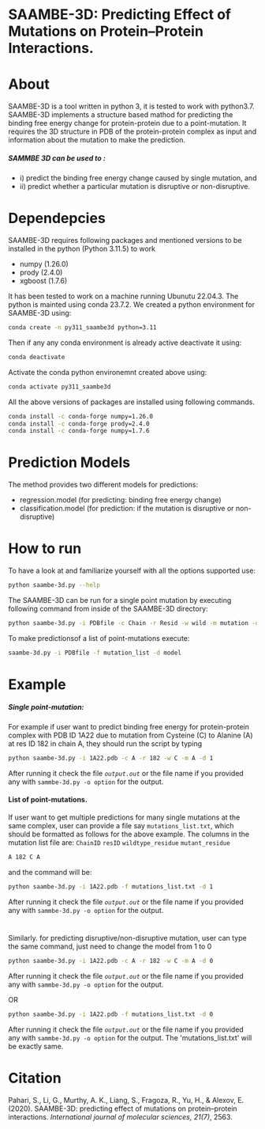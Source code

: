 #  SAAMBE-3D: Predicting Effect of Mutations on Protein–Protein Interactions.
# About
SAAMBE-3D is a tool written in python 3, it is tested to work with python3.7. SAAMBE-3D implements a structure based mathod for predicting the binding free energy change for protein-protein due to a point-mutation. It requires the 3D structure in PDB of the protein-protein complex as input and information about the mutation to make the prediction.
##### SAMMBE 3D can be used to :
- i) predict the binding free energy change caused by single mutation, and 
- ii) predict whether a particular mutation is disruptive or non-disruptive.

# Dependepcies
SAAMBE-3D requires following packages and mentioned versions to be installed in the python (Python 3.11.5) to work
- numpy (1.26.0)
- prody (2.4.0)
- xgboost (1.7.6)
  
It has been tested to work on a machine running Ubunutu 22.04.3. The python is mainted using conda 23.7.2. We created a python environment for SAAMBE-3D using:
```sh
conda create -n py311_saambe3d python=3.11
```
Then if any any conda environment is already active deactivate it using:
```sh
conda deactivate
```
Activate the conda python environemnt created above using:
```sh
conda activate py311_saambe3d
```
All the above versions of packages are installed using following commands.
```sh
conda install -c conda-forge numpy=1.26.0
conda install -c conda-forge prody=2.4.0
conda install -c conda-forge numpy=1.7.6
```

# Prediction Models
The method provides two different models for predictions:
- regression.model (for predicting: binding free energy change)
- classification.model (for prediction: if the mutation is disruptive or non-disruptive)

# How to run
To have a look at and familiarize yourself with all the options supported use:
```sh
python saambe-3d.py --help
```
The SAAMBE-3D can be run for a single point mutation by executing following command from inside of the SAAMBE-3D directory:
```sh
python saambe-3d.py -i PDBfile -c Chain -r Resid -w wild -m mutation -d model 
```
To make predictionsof a list of point-mutations execute:

```sh
saambe-3d.py -i PDBfile -f mutation_list -d model
```
# Example
##### Single point-mutation: 
For example if user want to predict binding free energy for protein-protein complex with PDB ID 1A22 due to mutation from Cysteine (C) to Alanine (A) at res ID 182 in chain A, they should run the script by typing

```sh
python saambe-3d.py -i 1A22.pdb -c A -r 182 -w C -m A -d 1
```
After running it check the file *`output.out`* or the file name if you provided any with ```sammbe-3d.py -o option``` for the output.

#### List of point-mutations. 
If user want to get multiple predictions for many single mutations at the same complex, user can provide a file
say `mutations_list.txt`, which should be formatted as follows for the above example.
The columns in the mutation list file are: `ChainID` `resID` `wildtype_residue` `mutant_residue`
```sh
A 182 C A   
```
and the command will be: 
```sh
python saambe-3d.py -i 1A22.pdb -f mutations_list.txt -d 1
```
After running it check the file *`output.out`* or the file name if you provided any with ```sammbe-3d.py -o option``` for the output.

#
Similarly. for predicting disruptive/non-disruptive mutation, user can type the same command, just need to change the model from 1 to 0
```sh
python saambe-3d.py -i 1A22.pdb -c A -r 182 -w C -m A -d 0 
```
After running it check the file *`output.out`* or the file name if you provided any with ```sammbe-3d.py -o option``` for the output.

OR
```sh
python saambe-3d.py -i 1A22.pdb -f mutations_list.txt -d 0
```
After running it check the file *`output.out`* or the file name if you provided any with ```sammbe-3d.py -o option``` for the output.
The 'mutations_list.txt' will be exactly same.

# Citation
Pahari, S., Li, G., Murthy, A. K., Liang, S., Fragoza, R., Yu, H., & Alexov, E. (2020). SAAMBE-3D: predicting effect of mutations on protein–protein interactions. *International journal of molecular sciences, 21(7)*, 2563.
